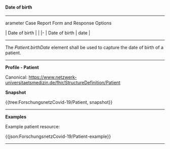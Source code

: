 #### Date of birth

---

arameter Case Report Form and Response Options

| Date of birth |  |
|-
| Date of birth | date | 

---

The *Patient.birthDate* element shall be used to capture the date of birth of a patient.

---

**Profile - Patient**

Canonical: https://www.netzwerk-universitaetsmedizin.de/fhir/StructureDefinition/Patient

**Snapshot**

{{tree:ForschungsnetzCovid-19/Patient, snapshot}}

---

**Examples**

Example patient resource:

{{json:ForschungsnetzCovid-19/Patient-example}}

---